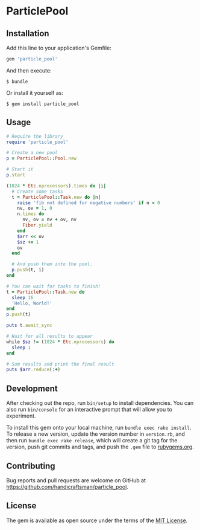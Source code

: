 # ParticlePool

## Installation

Add this line to your application's Gemfile:

```ruby
gem 'particle_pool'
```

And then execute:

    $ bundle

Or install it yourself as:

    $ gem install particle_pool

## Usage

```ruby
# Require the library
require 'particle_pool'

# Create a new pool
p = ParticlePool::Pool.new

# Start it
p.start

(1024 * Etc.nprocessors).times do |i|
  # Create some tasks
  t = ParticlePool::Task.new do |n|
    raise 'fib not defined for negative numbers' if n < 0
    nv, ov = 1, 0
    n.times do
      nv, ov = nv + ov, nv
      Fiber.yield
    end
    $arr << ov
    $sz += 1
    ov
  end

  # And push them into the pool.
  p.push(t, i)
end

# You can wait for tasks to finish!
t = ParticlePool::Task.new do
  sleep 16
  'Hello, World!'
end
p.push(t)

puts t.await_sync

# Wait for all results to appear
while $sz != (1024 * Etc.nprocessors) do
  sleep 1
end

# Sum results and print the final result
puts $arr.reduce(:+)
```

## Development

After checking out the repo, run `bin/setup` to install dependencies. You can also run `bin/console` for an interactive prompt that will allow you to experiment.

To install this gem onto your local machine, run `bundle exec rake install`. To release a new version, update the version number in `version.rb`, and then run `bundle exec rake release`, which will create a git tag for the version, push git commits and tags, and push the `.gem` file to [rubygems.org](https://rubygems.org).

## Contributing

Bug reports and pull requests are welcome on GitHub at https://github.com/handicraftsman/particle_pool.

## License

The gem is available as open source under the terms of the [MIT License](https://opensource.org/licenses/MIT).

